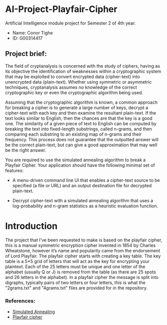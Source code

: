 # AI-Project-Playfair-Cipher
 Artificial Intelligence module project for Semester 2 of 4th year.
 
 - Name: Conor Tighe
 - ID: G00314417

## Project brief:
The field of cryptanalysis is concerned with the study of ciphers, having as its objective the
identification of weaknesses within a cryptographic system that may be exploited to convert
encrypted data (cipher-text) into unencrypted data (plain-text). Whether using symmetric or
asymmetric techniques, cryptanalysis assumes no knowledge of the correct cryptographic key
or even the cryptographic algorithm being used.

Assuming that the cryptographic algorithm is known, a common approach for breaking a cipher
is to generate a large number of keys, decrypt a cipher-text with each key and then examine the
resultant plain-text. If the text looks similar to English, then the chances are that the key is a
good one. The similarity of a given piece of text to English can be computed by breaking the
text into fixed-length substrings, called n-grams, and then comparing each substring to an
existing map of n-grams and their frequency. This process does not guarantee that the outputted
answer will be the correct plain-text, but can give a good approximation that may well be the
right answer.

You are required to use the simulated annealing algorithm to break a Playfair Cipher. Your
application should have the following minimal set of features:

- A menu-driven command line UI that enables a cipher-text source to be specified (a
file or URL) and an output destination file for decrypted plain-text.

- Decrypt cipher-text with a simulated annealing algorithm that uses a log-probability
and n-gram statistics as a heuristic evaluation function.

# Introduction

The project that I've been requested to make is based on the playfair cipher, this is a manual 
symmetric encryption cipher invented in 1854 by Charles Wheatstone, however it’s name and popularity 
came from the endorsement of Lord Playfair. The playfair cipher starts with creating a key table. 
The key table is a 5×5 grid of letters that will act as the key for encrypting your plaintext. 
Each of the 25 letters must be unique and one letter of the alphabet (usually Q or J) is removed from the 
table (as there are 25 spots and 26 letters in the alphabet). In a playfair cipher the message is split into digraphs, 
typically pairs of two letters or four letters, this is what the "2grams.txt" and "4grams.txt" files are provided for
in the repository.


### References:
- [Simulated Annealing](http://www.cs.cmu.edu/afs/cs.cmu.edu/project/learn-43/lib/photoz/.g/web/glossary/anneal.html)
- [Playfair cipher](https://learncryptography.com/classical-encryption/playfair-cipher)